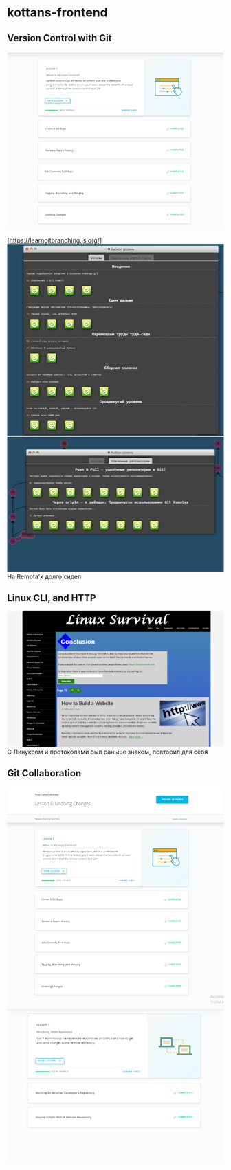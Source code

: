 # kottans-frontend
## Version Control with Git
![task 0](https://github.com/bukvarik/kottans-frontend/blob/master/task_00/task_00_00.png)

[https://learngitbranching.js.org/]
![task1](https://github.com/bukvarik/kottans-frontend/blob/master/task_00/task_00_01.png)
![task2](https://github.com/bukvarik/kottans-frontend/blob/master/task_00/task_00_02.png)
На Remota'х долго сидел

## Linux CLI, and HTTP
![task0](https://github.com/bukvarik/kottans-frontend/blob/master/task_01_task_linux_cli/task_01.png)
С Линуксом и протоколами был раньше знаком, повторил для себя

## Git Collaboration

![VersionControl](https://github.com/bukvarik/kottans-frontend/blob/master/task_02_task_git_collaboration/task_02_00.png)
![Workingwithremote](https://github.com/bukvarik/kottans-frontend/blob/master/task_02_task_git_collaboration/task_02_01.png)
